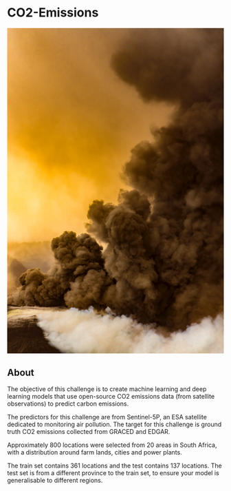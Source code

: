 # CO2-Emissions

![Co2](Images/christian.jpg)

## About
The objective of this challenge is to create machine learning and deep learning models that use open-source CO2 emissions data (from satellite observations) to predict carbon emissions.


The predictors for this challenge are from Sentinel-5P, an ESA satellite dedicated to monitoring air pollution. The target for this challenge is ground truth CO2 emissions collected from GRACED and EDGAR.


Approximately 800 locations were selected from 20 areas in South Africa, with a distribution around farm lands, cities and power plants.


The train set contains 361 locations and the test contains 137 locations. The test set is from a different province to the train set, to ensure your model is generalisable to different regions.



